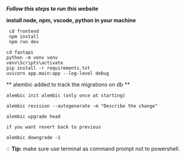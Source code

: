 ***Follow this steps to run this website***

**install node, npm, vscode, python in your machine**
```
 cd frontend  
 npm install  
 npm run dev
```

```
cd fastapi  
python -m venv venv   
venv\Scripts\activate  
pip install -r requirements.txt  
uvicorn app.main:app --log-level debug

```


** alembic added to track the migrations on db **
```
alembic init alembic (only once at starting)

alembic revision --autogenerate -m "Describe the change"

alembic upgrade head

if you want revert back to previous

alembic downgrade -1
```


💡 **Tip:**  make sure use terminal as command prompt not to powershell.
